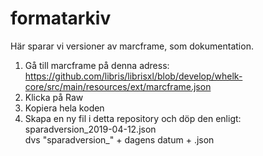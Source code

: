 # formatarkiv

Här sparar vi versioner av marcframe, som dokumentation. 

1. Gå till marcframe på denna adress:
https://github.com/libris/librisxl/blob/develop/whelk-core/src/main/resources/ext/marcframe.json
2. Klicka på Raw
3. Kopiera hela koden
4. Skapa en ny fil i detta repository och döp den enligt:  
sparadversion_2019-04-12.json  
dvs "sparadversion_" + dagens datum + .json
